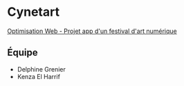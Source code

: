 # Cynetart
[Optimisation Web - Projet app d'un festival d'art numérique](https://tim-montmorency.com/timdoc/582-424MO/projet-app-festival-art-numerique/)
## Équipe
- Delphine Grenier
- Kenza El Harrif